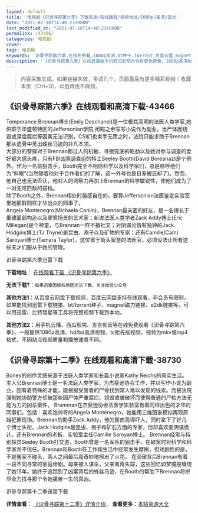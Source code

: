 ```yaml
---
layout: default
title: '电视剧《识骨寻踪第六季》下载资源/在线播放/视频地址/1080p/高清/蓝光'
date: "2021-07-10T14:40:23+0800"
last_modified_at: "2021-07-10T14:40:23+0800"
permalink: /43466/
categories: 电视剧
cover:
tags: 电视剧
keywords: '识骨寻踪第六季,在线免费看,1080p高清,bt种子,torrent,百度云盘,magnet,磁力链,迅雷下载资源'
description: '《识骨寻踪第六季》在线云播放手机西瓜影院吉吉影音免费看，1080p高清bd/hd未删减完整版和tc抢先枪版，mkv/mp4格式，附带bt/torrent种子、magnet/磁力链、百度云盘、网盘资源迅雷下载链接'
---
```


>内容采集生成，如果链接失效，多试几个，页面最后有更多精彩视频！收藏本页（Ctrl+D)，以后再找不麻烦。


## 《识骨寻踪第六季》在线观看和高清下载-43466

Temperance Brennan博士(Emily Deschanel)是一位极其高明的法医人类学家,她供职于华盛顿特区的Jeffersonian学院,闲暇之余写写小说作为副业。当尸体因烧毁或深度腐烂等因素无法识别，CSI们也束手无策之时，法院只能求助于Brennan那从遗骨中觅出蛛丝马迹的非凡本领。<br />大部分的警探对于Brennan那过人的机敏，寻根究底的乾劲以及她对参与调查的爱好都大感头疼，只有FBI凶案调查组的特工Seeley Booth(David Boreanaz)是个例外。作为一名前狙击手，Booth完全不相信科学以及科学家们，总是称呼他们为&ldquo;斜眼”(当然随着他对于合作者们的了解，这一外号也是日渐被忘却了)。然而，他自己也无法否认，他对人的洞察力再加上Brennan的科学敏锐性，使他们成为了一对无可匹敌的搭档。<br />除了Booth之外，Brennan相处时最感自在的，要算Jeffersonian法医鉴定实验室里她那群同样才华出众的同事了。<br />Angela Montenegro(Michaela Conlin)，Brennan最亲密的好友，是一名擅长于重建面部构造以及罪案场景的艺术家；新进法医人类学者Zack Addy博士(Eric Millegan)是个神童，与Brennan一样不擅社交；对阴谋论情有独钟的Jack Hodgins博士(TJ Thyne)是昆虫、孢子以及矿物的专家；还有Camille(Cam) Saroyan博士(Tamara Taylor)，这位富于街头智慧的法医官，必须设法让所有这些天才们服从于她的管理。


识骨寻踪第六季迅雷下载

**下载地址**： [在线观看下载 《识骨寻踪第六季》](https://www.993dy.com//vod-detail-id-8529.html) 


**无法下载?**：`如果迅雷因版权原因无法下载，关注微信公众号 `

**其他方法1**：从百度云网盘下载视频，百度云网盘支持在线观看，非会员有限制，如果能找到迅雷下载链接、bt/torrent种子、magnet磁力链接、e2dk链接等，可以用迅雷、比特彗星等工具将完整视频下载到本地。

**其他方法2**：用手机云播、西瓜影院、吉吉影音等在线免费观看《识骨寻踪第六季》，一般提供1080p高清、hd/bd高清视频、tc抢先版视频，视频为mkv或mp4格式，不同站点视频质量和播放速度不同。


## 《识骨寻踪第十二季》在线观看和高清下载-38730

Bones的创作灵感来源于法庭人类学家和长篇小说家Kathy Reichs的真实生活。主人公Brennan博士是一名法庭人类学家，为杰斐逊协会工作，并以写作小说为副业，因有着特殊的才能，能根据受害者的尸骨找到常人难以发现的线索。而被法院强制她协助警方侦破那些因尸体严重腐烂、烧毁或被破坏而使得普通的尸检方法无能为力的凶杀案件。 Brennnan在杰斐逊协会法医学实验室有着同样出色的才华的同事们，包括：喜欢泡帅哥的Angela Montenegro，她能用三维图象模拟再现原始犯罪现场。Brennan的助手Zack Addy，他的智商高得吓人，同时拿下了好几个博士头衔。Jack Hodgins是昆虫、孢子和矿石方面的专家，但却喜欢耍阴谋诡计。还有Brennan的老板，实验室主任Camille Saroyan博士。 Brennan经常与特别探员Seeley Booth打交道，Booth曾是一名军队的狙击手，在破案时对科学和科学家并不信任。Brennan和Booth在工作和生活中经常发生摩擦，但戏剧性的是，不是冤家不碰头，两人之间最后竟奇妙地擦出了火花。 在骄傲背后Brennan有着一段不同寻常的家庭惨剧。母亲被人谋杀，父亲离奇失踪，这些回忆如梦魇般缠绕了她15年。她终于追踪到了凶案背后的蛛丝马迹，在Booth的帮助下Brennan将拼尽全力找寻那个令她痛苦一生的真凶。


识骨寻踪第十二季迅雷下载

**详情查看**： [《识骨寻踪第十二季》详情介绍](/movie/38730/)， **查看更多**：[本站资源大全](/movie/t/all/)

